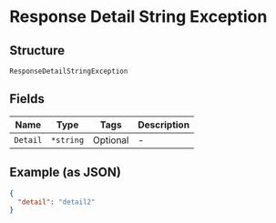 
# Response Detail String Exception

## Structure

`ResponseDetailStringException`

## Fields

| Name | Type | Tags | Description |
|  --- | --- | --- | --- |
| `Detail` | `*string` | Optional | - |

## Example (as JSON)

```json
{
  "detail": "detail2"
}
```


